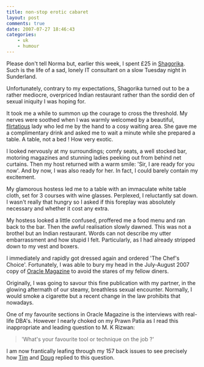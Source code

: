 ```yaml
---
title: non-stop erotic cabaret
layout: post
comments: true
date: 2007-07-27 18:46:43
categories:
    - uk
    - humour
---
```

Please don't tell Norma but, earlier this week, I spent &pound;25 in
[Shagorika](http://www.thefoodplace.co.uk/restaurants/32254/Shagorika+Restaurant+in+Sunderland/).
Such is the life of a sad, lonely IT consultant on a slow Tuesday
night in Sunderland.

Unfortunately, contrary to my expectations, Shagorika turned out to be
a rather mediocre, overpriced Indian restaurant rather than the sordid
den of sexual iniquity I was hoping for.

It took me a while to summon up the courage to cross the threshold. My
nerves were soothed when I was warmly welcomed by a beautiful,
[flirtatious](http://www.nbrightside.com/blog/2007/02/07/a-night-of-outrageous-flirting-in-copenhagen/)
lady who led me by the hand to a cosy waiting area. She gave me a
complimentary drink and asked me to wait a minute while she prepared a
table. A table, not a bed ! How very exotic.

I looked nervously at my surroundings; comfy seats, a well stocked
bar, motoring magazines and stunning ladies peeking out from behind
net curtains. Then my host returned with a warm smile: 'Sir, I are
ready for you now'. And by now, I was also ready for her. In fact, I
could barely contain my excitement.

My glamorous hostess led me to a table with an immaculate white table
cloth, set for 3 courses with wine glasses. Perplexed, I reluctantly
sat down. I wasn't really that hungry so I asked if this foreplay was
absolutely necessary and whether it cost any extra.

My hostess looked a little confused, proffered me a food menu and ran
back to the bar. Then the awful realisation slowly dawned. This was
not a brothel but an Indian restaurant. Words can not describe my
utter embarrassment and how stupid I felt. Particularly, as I had
already stripped down to my vest and boxers.

I immediately and rapidly got dressed again and ordered 'The Chef's
Choice'. Fortunately, I was able to bury my head in the July-August
2007 copy of [Oracle
Magazine](http://www.oracle.com/technology/oramag/oracle/07-jul/index.html)
to avoid the stares of my fellow diners.

Originally, I was going to savour this fine publication with my
partner, in the glowing aftermath of our steamy, breathless sexual
encounter.  Normally, I would smoke a cigarette but a recent change in
the law prohibits that nowadays.

One of my favourite sections in Oracle Magazine is the interviews with
real-life DBA's. However I nearly choked on my Prawn Patia as I read
this inappropriate and leading question to M. K Rizwan:

> 'What's your favourite tool or technique on the job ?'

I am now frantically leafing through my 157 back issues to see
precisely how [Tim](http://www.oracle-base.com/blog/) and
[Doug](http://oracledoug.com/serendipity/) replied to this question.
